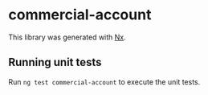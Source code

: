 # commercial-account

This library was generated with [Nx](https://nx.dev).

## Running unit tests

Run `ng test commercial-account` to execute the unit tests.
